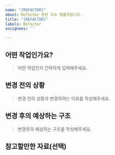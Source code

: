 ```yaml
---
name: "[REFACTOR]"
about: Refactor 관련 이슈 템플릿입니다.
title: "[REFACTOR]"
labels: Refactor
assignees: ''

---
```


## 어떤 작업인가요?

> 어떤 작업인지 간략하게 입력해주세요.

## 변경 전의 상황

> 변경 전의 상황과 변경하려는 이유를 작성해주세요.

## 변경 후의 예상하는 구조

> 변경후의 예상하는 구조를 작성해주세요.

## 참고할만한 자료(선택)

